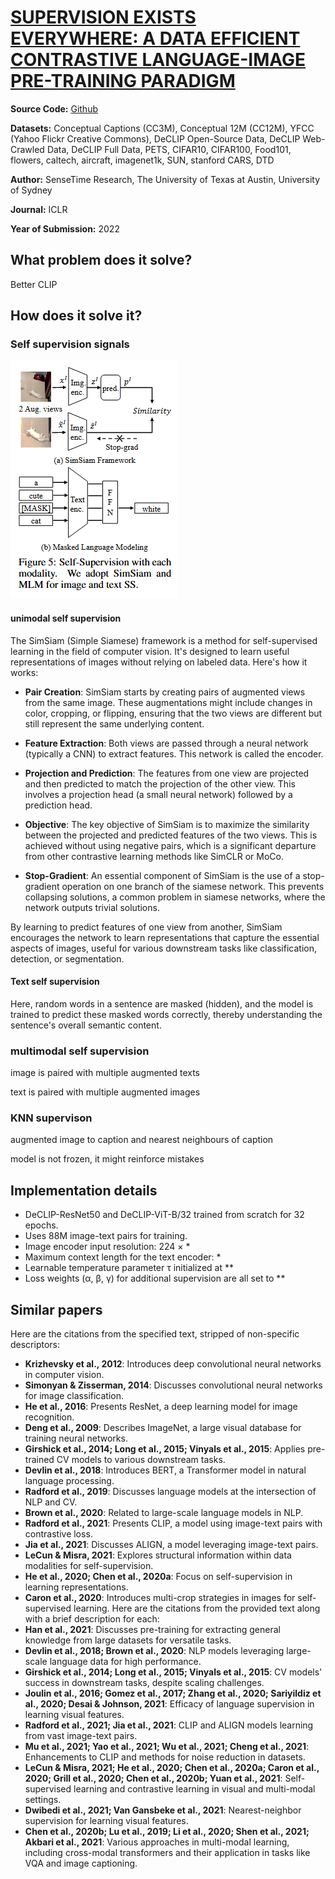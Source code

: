 # [SUPERVISION EXISTS EVERYWHERE: A DATA EFFICIENT CONTRASTIVE LANGUAGE-IMAGE PRE-TRAINING PARADIGM](https://arxiv.org/pdf/**pdf)

**Source Code:** [Github](https://github.com/Sense-GVT/DeCLIP)

**Datasets:** Conceptual Captions (CC3M), Conceptual 12M (CC12M), YFCC (Yahoo Flickr Creative Commons), DeCLIP Open-Source Data, DeCLIP Web-Crawled Data, DeCLIP Full Data, PETS, CIFAR10, CIFAR100, Food101, flowers, caltech, aircraft, imagenet1k, SUN, stanford CARS, DTD

**Author:** SenseTime Research, The University of Texas at Austin, University of Sydney

**Journal:** ICLR

**Year of Submission:** 2022

## What problem does it solve?

Better CLIP

## How does it solve it?

### Self supervision signals

![declip_self](./declip_self.png)

#### unimodal self supervision

The SimSiam (Simple Siamese) framework is a method for self-supervised learning in the field of computer vision. It's designed to learn useful representations of images without relying on labeled data. Here's how it works:

* **Pair Creation**: SimSiam starts by creating pairs of augmented views from the same image. These augmentations might include changes in color, cropping, or flipping, ensuring that the two views are different but still represent the same underlying content.

* **Feature Extraction**: Both views are passed through a neural network (typically a CNN) to extract features. This network is called the encoder.

* **Projection and Prediction**: The features from one view are projected and then predicted to match the projection of the other view. This involves a projection head (a small neural network) followed by a prediction head.

* **Objective**: The key objective of SimSiam is to maximize the similarity between the projected and predicted features of the two views. This is achieved without using negative pairs, which is a significant departure from other contrastive learning methods like SimCLR or MoCo.

* **Stop-Gradient**: An essential component of SimSiam is the use of a stop-gradient operation on one branch of the siamese network. This prevents collapsing solutions, a common problem in siamese networks, where the network outputs trivial solutions.

By learning to predict features of one view from another, SimSiam encourages the network to learn representations that capture the essential aspects of images, useful for various downstream tasks like classification, detection, or segmentation.

#### Text self supervision

Here, random words in a sentence are masked (hidden), and the model is trained to predict these masked words correctly, thereby understanding the sentence's overall semantic content.

### multimodal self supervision

image is paired with multiple augmented texts

text is paired with multiple augmented images

### KNN supervison

augmented image to caption and nearest neighbours of caption

model is not frozen, it might reinforce mistakes

## Implementation details

* DeCLIP-ResNet50 and DeCLIP-ViT-B/32 trained from scratch for 32 epochs.
* Uses 88M image-text pairs for training.
* Image encoder input resolution: 224 × *
* Maximum context length for the text encoder: *
* Learnable temperature parameter τ initialized at **
* Loss weights (α, β, γ) for additional supervision are all set to **

## Similar papers

Here are the citations from the specified text, stripped of non-specific descriptors:

* **Krizhevsky et al., 2012**: Introduces deep convolutional neural networks in computer vision.
* **Simonyan & Zisserman, 2014**: Discusses convolutional neural networks for image classification.
* **He et al., 2016**: Presents ResNet, a deep learning model for image recognition.
* **Deng et al., 2009**: Describes ImageNet, a large visual database for training neural networks.
* **Girshick et al., 2014; Long et al., 2015; Vinyals et al., 2015**: Applies pre-trained CV models to various downstream tasks.
* **Devlin et al., 2018**: Introduces BERT, a Transformer model in natural language processing.
* **Radford et al., 2019**: Discusses language models at the intersection of NLP and CV.
* **Brown et al., 2020**: Related to large-scale language models in NLP.
* **Radford et al., 2021**: Presents CLIP, a model using image-text pairs with contrastive loss.
* **Jia et al., 2021**: Discusses ALIGN, a model leveraging image-text pairs.
* **LeCun & Misra, 2021**: Explores structural information within data modalities for self-supervision.
* **He et al., 2020; Chen et al., 2020a**: Focus on self-supervision in learning representations.
* **Caron et al., 2020**: Introduces multi-crop strategies in images for self-supervised learning.
Here are the citations from the provided text along with a brief description for each:
* **Han et al., 2021**: Discusses pre-training for extracting general knowledge from large datasets for versatile tasks.
* **Devlin et al., 2018; Brown et al., 2020**: NLP models leveraging large-scale language data for high performance.
* **Girshick et al., 2014; Long et al., 2015; Vinyals et al., 2015**: CV models' success in downstream tasks, despite scaling challenges.
* **Joulin et al., 2016; Gomez et al., 2017; Zhang et al., 2020; Sariyildiz et al., 2020; Desai & Johnson, 2021**: Efficacy of language supervision in learning visual features.
* **Radford et al., 2021; Jia et al., 2021**: CLIP and ALIGN models learning from vast image-text pairs.
* **Mu et al., 2021; Yao et al., 2021; Wu et al., 2021; Cheng et al., 2021**: Enhancements to CLIP and methods for noise reduction in datasets.
* **LeCun & Misra, 2021; He et al., 2020; Chen et al., 2020a; Caron et al., 2020; Grill et al., 2020; Chen et al., 2020b; Yuan et al., 2021**: Self-supervised learning and contrastive learning in visual and multi-modal settings.
* **Dwibedi et al., 2021; Van Gansbeke et al., 2021**: Nearest-neighbor supervision for learning visual features.
* **Chen et al., 2020b; Lu et al., 2019; Li et al., 2020; Shen et al., 2021; Akbari et al., 2021**: Various approaches in multi-modal learning, including cross-modal transformers and their application in tasks like VQA and image captioning.
